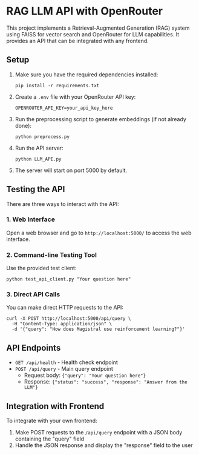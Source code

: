 # RAG LLM API with OpenRouter

This project implements a Retrieval-Augmented Generation (RAG) system using FAISS for vector search and OpenRouter for LLM capabilities. It provides an API that can be integrated with any frontend.

## Setup

1. Make sure you have the required dependencies installed:
   ```
   pip install -r requirements.txt
   ```

2. Create a `.env` file with your OpenRouter API key:
   ```
   OPENROUTER_API_KEY=your_api_key_here
   ```

3. Run the preprocessing script to generate embeddings (if not already done):
   ```
   python preprocess.py
   ```

4. Run the API server:
   ```
   python LLM_API.py
   ```

5. The server will start on port 5000 by default.

## Testing the API

There are three ways to interact with the API:

### 1. Web Interface
Open a web browser and go to `http://localhost:5000/` to access the web interface.

### 2. Command-line Testing Tool
Use the provided test client:
```
python test_api_client.py "Your question here"
```

### 3. Direct API Calls
You can make direct HTTP requests to the API:

```
curl -X POST http://localhost:5000/api/query \
  -H "Content-Type: application/json" \
  -d '{"query": "How does Magistral use reinforcement learning?"}'
```

## API Endpoints

- `GET /api/health` - Health check endpoint
- `POST /api/query` - Main query endpoint
  - Request body: `{"query": "Your question here"}`
  - Response: `{"status": "success", "response": "Answer from the LLM"}`

## Integration with Frontend

To integrate with your own frontend:
1. Make POST requests to the `/api/query` endpoint with a JSON body containing the "query" field
2. Handle the JSON response and display the "response" field to the user
